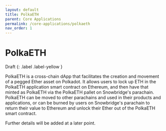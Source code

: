 ```yaml
---
layout: default
title: PolkaETH
parent: Core Applications
permalink: /core-applications/polkaeth
nav_order: 1
---
```


# PolkaETH

Draft
{: .label .label-yellow }

PolkaETH is a cross-chain dApp that facilitates the creation and movement of a pegged Ether asset on Polkadot. It allows users to lock up ETH in the PolkaETH application smart contract on Ethereum, and then have that minted as PolkaETH via the PolkaETH pallet on Snowbridge's parachain. PolkaETH can be moved to other parachains and used in their products and applications, or can be burned by users on Snowbridge's parachain to return their value to Ethereum and unlock their Ether out of the PolkaETH smart contract.

Further details will be added at a later point.
